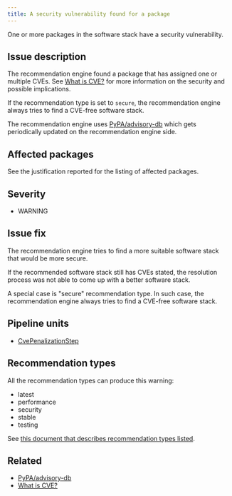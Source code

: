 ```yaml
---
title: A security vulnerability found for a package
---
```


One or more packages in the software stack have a security vulnerability.

## Issue description

The recommendation engine found a package that has assigned one or multiple
CVEs. See [What is CVE?][2] for more information on the security and possible
implications.

If the recommendation type is set to ``secure``, the recommendation engine
always tries to find a CVE-free software stack.

The recommendation engine uses [PyPA/advisory-db][1] which gets periodically
updated on the recommendation engine side.

## Affected packages

See the justification reported for the listing of affected packages.

## Severity

 * WARNING

## Issue fix

The recommendation engine tries to find a more suitable software stack that
would be more secure.

If the recommended software stack still has CVEs stated, the resolution process
was not able to come up with a better software stack.

A special case is "secure" recommendation type. In such case, the
recommendation engine always tries to find a CVE-free software stack.

## Pipeline units

 * [CvePenalizationStep](https://thoth-station.ninja/docs/developers/adviser/thoth.adviser.steps.html#thoth.adviser.steps.CvePenalizationStep)

## Recommendation types

All the recommendation types can produce this warning:

 * latest
 * performance
 * security
 * stable
 * testing

See [this document that describes recommendation types
listed](http://thoth-station.ninja/recommendation-types).

## Related

 * [PyPA/advisory-db][1]
 * [What is CVE?][2]

[1]: https://github.com/pypa/advisory-db
[2]: https://www.redhat.com/en/topics/security/what-is-cve
